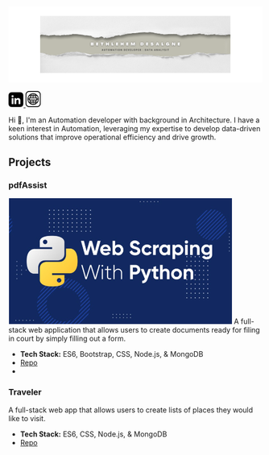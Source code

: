 ![Cover Image](https://github.com/BethlehemDesalgne/bethlehemdesalgne/blob/main/images/cover.png)



<a href="https://www.linkedin.com/in/bethlehem-desalgne/">
  <img src="https://github.com/BethlehemDesalgne/bethlehemdesalgne/blob/main/images/linkedin.png" width="30" alt="Website">
</a>
<a href="https://bethlehemdesalgne.github.io/">
  <img src="https://github.com/BethlehemDesalgne/bethlehemdesalgne/blob/main/images/website.png" width="30" alt="LinkedIn">
</a>






Hi 👋, I'm an Automation developer with background in Architecture. I have a keen interest in Automation, leveraging my expertise to develop data-driven solutions that improve operational efficiency and drive growth. 


## Projects

### pdfAssist
![pdfAssist Screenshot](https://github.com/BethlehemDesalgne/Browser-Automation-Web-Scraping-Craigslist/blob/main/images/IMAGES.png)
A full-stack web application that allows users to create documents ready for filing in court by simply filling out a form.
- **Tech Stack:** ES6, Bootstrap, CSS, Node.js, & MongoDB
- [Repo](https://github.com/BethlehemDesalgne/Browser-Automation-Web-Scraping-Craigslist)
- 

### Traveler
A full-stack web app that allows users to create lists of places they would like to visit.
- **Tech Stack:** ES6, CSS, Node.js, & MongoDB
- [Repo](link-to-repo)

<!-- You can add more projects here -->

